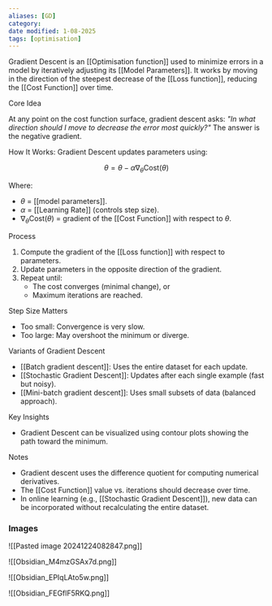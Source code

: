 ```yaml
---
aliases: [GD]
category:
date modified: 1-08-2025
tags: [optimisation]
---
```

Gradient Descent is an [[Optimisation function]] used to minimize errors in a model by iteratively adjusting its [[Model Parameters]]. It works by moving in the direction of the steepest decrease of the [[Loss function]], reducing the [[Cost Function]] over time.

 Core Idea

At any point on the cost function surface, gradient descent asks:
*"In what direction should I move to decrease the error most quickly?"*
The answer is the negative gradient.
 
How It Works: Gradient Descent updates parameters using:

$$
\theta = \theta - \alpha \nabla_{\theta} \text{Cost}(\theta)
$$

Where:
* $\theta$ = [[model parameters]].
* $\alpha$ = [[Learning Rate]] (controls step size).
* $\nabla_{\theta} \text{Cost}(\theta)$ = gradient of the [[Cost Function]] with respect to $\theta$.

 Process
1. Compute the gradient of the [[Loss function]] with respect to parameters.
2. Update parameters in the opposite direction of the gradient.
3. Repeat until:
   * The cost converges (minimal change), or
   * Maximum iterations are reached.

 Step Size Matters
* Too small: Convergence is very slow.
* Too large: May overshoot the minimum or diverge.

 Variants of Gradient Descent
* [[Batch gradient descent]]: Uses the entire dataset for each update.
* [[Stochastic Gradient Descent]]: Updates after each single example (fast but noisy).
* [[Mini-batch gradient descent]]: Uses small subsets of data (balanced approach).

 Key Insights
* Gradient Descent can be visualized using contour plots showing the path toward the minimum.

 Notes
* Gradient descent uses the difference quotient for computing numerical derivatives.
* The [[Cost Function]] value vs. iterations should decrease over time.
* In online learning (e.g., [[Stochastic Gradient Descent]]), new data can be incorporated without recalculating the entire dataset.

### Images

![[Pasted image 20241224082847.png]]


![[Obsidian_M4mzGSAx7d.png]]


![[Obsidian_EPIqLAto5w.png]]

![[Obsidian_FEGflF5RKQ.png]]